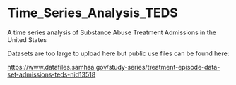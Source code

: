 # Time_Series_Analysis_TEDS
A time series analysis of Substance Abuse Treatment Admissions in the United States

Datasets are too large to upload here but public use files can be found here: 

https://www.datafiles.samhsa.gov/study-series/treatment-episode-data-set-admissions-teds-nid13518


